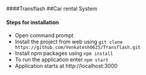 ####Transflash 
##Car rental System
#### Steps for installation
- Open command prompt
- Install the project from web using
`git clone https://github.com/Venkatesh0625/Transflash.git`
- Install npm packages using
` npm install `
- To run the application enter
` npm start `
- Application starts at http://localhost:3000